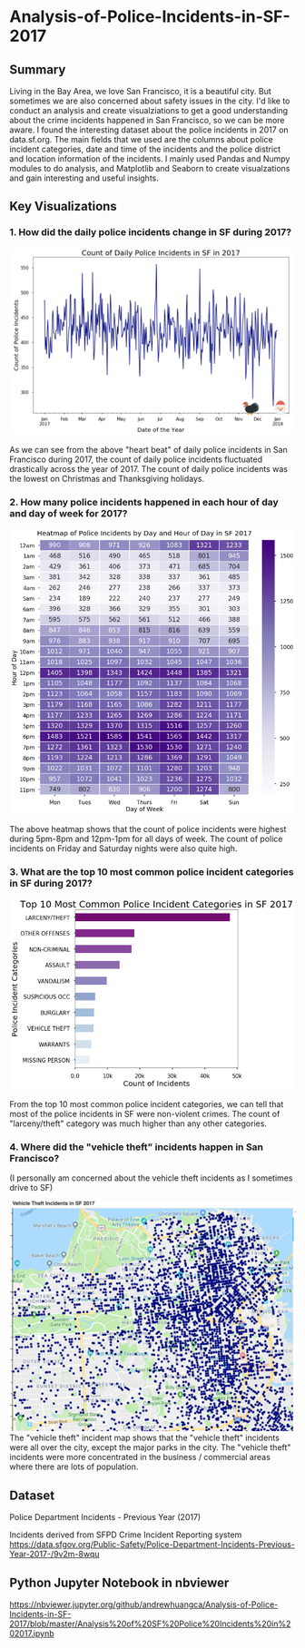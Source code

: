 # Analysis-of-Police-Incidents-in-SF-2017

## Summary
Living in the Bay Area, we love San Francisco, it is a beautiful city. But sometimes we are also concerned about safety issues in the city. I'd like to conduct an analysis and create visualziations to get a good understanding about the crime incidents happened in San Francisco, so we can be more aware. I found the interesting dataset about the police incidents in 2017 on data.sf.org. The main fields that we used are the columns about police incident categories, date and time of the incidents and the police district and location information of the incidents. I mainly used Pandas and Numpy modules to do analysis, and Matplotlib and Seaborn to create visualzations and gain interesting and useful insights.

## Key Visualizations
### 1. How did the daily police incidents change in SF during 2017?
![](Visualization%20Images/Count%20of%20Daily%20Police%20Incidents%20upload%20final.png)

As we can see from the above "heart beat" of daily police incidents in San Francisco during 2017, the count of daily police incidents fluctuated drastically across the year of 2017. The count of daily police incidents was the lowest on Christmas and Thanksgiving holidays.

### 2. How many police incidents happened in each hour of day and day of week for 2017?
![](Visualization%20Images/Heatmap%20of%20Police%20Incidents%20by%20Day%20and%20Hour%20upload.png)

The above heatmap shows that the count of police incidents were highest during 5pm-8pm and 12pm-1pm for all days of week. The count of police incidents on Friday and Saturday nights were also quite high.

### 3. What are the top 10 most common police incident categories in SF during 2017?
![](Visualization%20Images/Top%2010%20Most%20Common%20Police%20Incident%20Categories%20upload.png)

From the top 10 most common police incident categories, we can tell that most of the police incidents in SF were non-violent crimes. The count of "larceny/theft" category was much higher than any other categories.

### 4. Where did the "vehicle theft" incidents happen in San Francisco? 
(I personally am concerned about the vehicle theft incidents as I sometimes drive to SF)

![](Visualization%20Images/SF%20vehicle%20theft%20map.png)
The "vehicle theft" incident map shows that the "vehicle theft" incidents were all over the city, except the major parks in the city. The "vehicle theft" incidents were more concentrated in the business / commercial areas where there are lots of population.

## Dataset
Police Department Incidents - Previous Year (2017)

Incidents derived from SFPD Crime Incident Reporting system
https://data.sfgov.org/Public-Safety/Police-Department-Incidents-Previous-Year-2017-/9v2m-8wqu

## Python Jupyter Notebook in nbviewer
https://nbviewer.jupyter.org/github/andrewhuangca/Analysis-of-Police-Incidents-in-SF-2017/blob/master/Analysis%20of%20SF%20Police%20Incidents%20in%202017.ipynb


